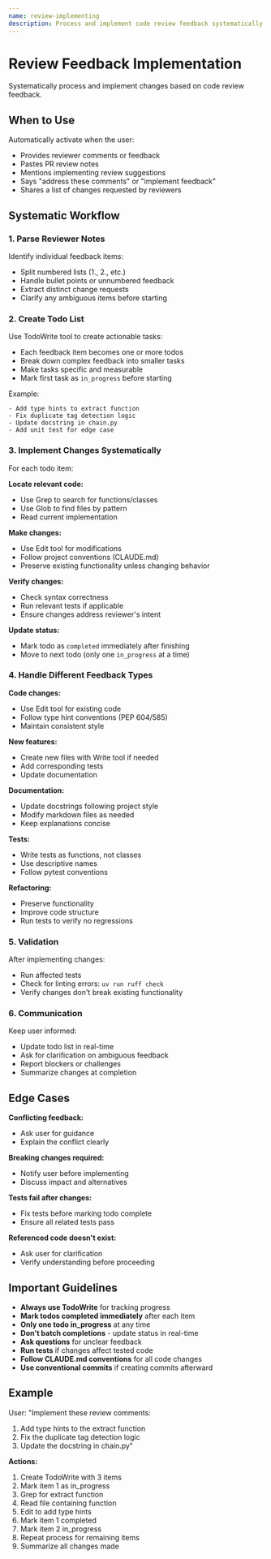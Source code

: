 ```yaml
---
name: review-implementing
description: Process and implement code review feedback systematically. Use when user provides reviewer comments, PR feedback, code review notes, or asks to implement suggestions from reviews. Activates on phrases like "implement this feedback", "address review comments", "fix review issues", "apply these suggestions", or when user pastes reviewer notes.
---
```


# Review Feedback Implementation

Systematically process and implement changes based on code review feedback.

## When to Use

Automatically activate when the user:
- Provides reviewer comments or feedback
- Pastes PR review notes
- Mentions implementing review suggestions
- Says "address these comments" or "implement feedback"
- Shares a list of changes requested by reviewers

## Systematic Workflow

### 1. Parse Reviewer Notes

Identify individual feedback items:
- Split numbered lists (1., 2., etc.)
- Handle bullet points or unnumbered feedback
- Extract distinct change requests
- Clarify any ambiguous items before starting

### 2. Create Todo List

Use TodoWrite tool to create actionable tasks:
- Each feedback item becomes one or more todos
- Break down complex feedback into smaller tasks
- Make tasks specific and measurable
- Mark first task as `in_progress` before starting

Example:
```
- Add type hints to extract function
- Fix duplicate tag detection logic
- Update docstring in chain.py
- Add unit test for edge case
```

### 3. Implement Changes Systematically

For each todo item:

**Locate relevant code:**
- Use Grep to search for functions/classes
- Use Glob to find files by pattern
- Read current implementation

**Make changes:**
- Use Edit tool for modifications
- Follow project conventions (CLAUDE.md)
- Preserve existing functionality unless changing behavior

**Verify changes:**
- Check syntax correctness
- Run relevant tests if applicable
- Ensure changes address reviewer's intent

**Update status:**
- Mark todo as `completed` immediately after finishing
- Move to next todo (only one `in_progress` at a time)

### 4. Handle Different Feedback Types

**Code changes:**
- Use Edit tool for existing code
- Follow type hint conventions (PEP 604/585)
- Maintain consistent style

**New features:**
- Create new files with Write tool if needed
- Add corresponding tests
- Update documentation

**Documentation:**
- Update docstrings following project style
- Modify markdown files as needed
- Keep explanations concise

**Tests:**
- Write tests as functions, not classes
- Use descriptive names
- Follow pytest conventions

**Refactoring:**
- Preserve functionality
- Improve code structure
- Run tests to verify no regressions

### 5. Validation

After implementing changes:
- Run affected tests
- Check for linting errors: `uv run ruff check`
- Verify changes don't break existing functionality

### 6. Communication

Keep user informed:
- Update todo list in real-time
- Ask for clarification on ambiguous feedback
- Report blockers or challenges
- Summarize changes at completion

## Edge Cases

**Conflicting feedback:**
- Ask user for guidance
- Explain the conflict clearly

**Breaking changes required:**
- Notify user before implementing
- Discuss impact and alternatives

**Tests fail after changes:**
- Fix tests before marking todo complete
- Ensure all related tests pass

**Referenced code doesn't exist:**
- Ask user for clarification
- Verify understanding before proceeding

## Important Guidelines

- **Always use TodoWrite** for tracking progress
- **Mark todos completed immediately** after each item
- **Only one todo in_progress** at any time
- **Don't batch completions** - update status in real-time
- **Ask questions** for unclear feedback
- **Run tests** if changes affect tested code
- **Follow CLAUDE.md conventions** for all code changes
- **Use conventional commits** if creating commits afterward

## Example

User: "Implement these review comments:
1. Add type hints to the extract function
2. Fix the duplicate tag detection logic
3. Update the docstring in chain.py"

**Actions:**
1. Create TodoWrite with 3 items
2. Mark item 1 as in_progress
3. Grep for extract function
4. Read file containing function
5. Edit to add type hints
6. Mark item 1 completed
7. Mark item 2 in_progress
8. Repeat process for remaining items
9. Summarize all changes made

